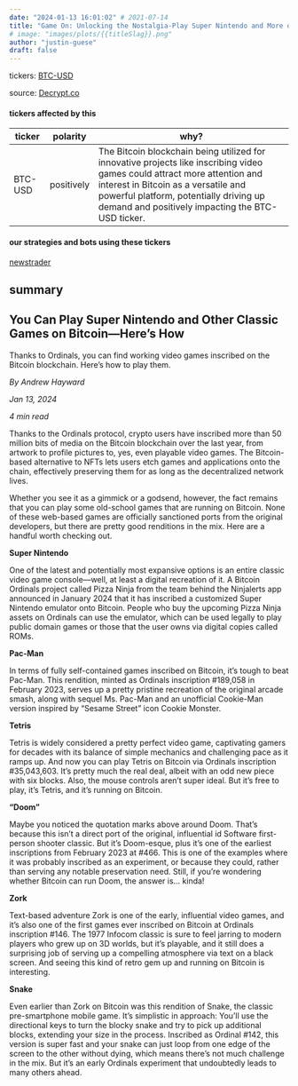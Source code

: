 ```yaml
---
date: "2024-01-13 16:01:02" # 2021-07-14
title: "Game On: Unlocking the Nostalgia-Play Super Nintendo and More on Bitcoins Blockchain!"
# image: "images/plots/{{titleSlag}}.png"
author: "justin-guese"
draft: false
---
```

tickers: <a href='https://finance.yahoo.com/quote/BTC-USD' target='_blank'>BTC-USD</a> 

source: <a href='https://decrypt.co/212729/you-can-play-super-nintendo-classic-games-bitcoin-heres-how' target='_blank'>Decrypt.co</a>

#### tickers affected by this

| ticker | polarity | why? |
|------------|------------|------------|
| BTC-USD | positively | The Bitcoin blockchain being utilized for innovative projects like inscribing video games could attract more attention and interest in Bitcoin as a versatile and powerful platform, potentially driving up demand and positively impacting the BTC-USD ticker. |



#### our strategies and bots using these tickers

[newstrader](/strategies/newstrader)

## summary

## You Can Play Super Nintendo and Other Classic Games on Bitcoin—Here’s How

Thanks to Ordinals, you can find working video games inscribed on the Bitcoin blockchain. Here’s how to play them.

*By Andrew Hayward*

*Jan 13, 2024*

*4 min read*

Thanks to the Ordinals protocol, crypto users have inscribed more than 50 million bits of media on the Bitcoin blockchain over the last year, from artwork to profile pictures to, yes, even playable video games. The Bitcoin-based alternative to NFTs lets users etch games and applications onto the chain, effectively preserving them for as long as the decentralized network lives.

Whether you see it as a gimmick or a godsend, however, the fact remains that you can play some old-school games that are running on Bitcoin. None of these web-based games are officially sanctioned ports from the original developers, but there are pretty good renditions in the mix. Here are a handful worth checking out.

**Super Nintendo**

One of the latest and potentially most expansive options is an entire classic video game console—well, at least a digital recreation of it. A Bitcoin Ordinals project called Pizza Ninja from the team behind the Ninjalerts app announced in January 2024 that it has inscribed a customized Super Nintendo emulator onto Bitcoin. People who buy the upcoming Pizza Ninja assets on Ordinals can use the emulator, which can be used legally to play public domain games or those that the user owns via digital copies called ROMs.

**Pac-Man**

In terms of fully self-contained games inscribed on Bitcoin, it’s tough to beat Pac-Man. This rendition, minted as Ordinals inscription #189,058 in February 2023, serves up a pretty pristine recreation of the original arcade smash, along with sequel Ms. Pac-Man and an unofficial Cookie-Man version inspired by “Sesame Street” icon Cookie Monster.

**Tetris**

Tetris is widely considered a pretty perfect video game, captivating gamers for decades with its balance of simple mechanics and challenging pace as it ramps up. And now you can play Tetris on Bitcoin via Ordinals inscription #35,043,603. It’s pretty much the real deal, albeit with an odd new piece with six blocks. Also, the mouse controls aren’t super ideal. But it’s free to play, it’s Tetris, and it’s running on Bitcoin.

**“Doom”**

Maybe you noticed the quotation marks above around Doom. That’s because this isn’t a direct port of the original, influential id Software first-person shooter classic. But it’s Doom-esque, plus it’s one of the earliest inscriptions from February 2023 at #466. This is one of the examples where it was probably inscribed as an experiment, or because they could, rather than serving any notable preservation need. Still, if you’re wondering whether Bitcoin can run Doom, the answer is… kinda!

**Zork**

Text-based adventure Zork is one of the early, influential video games, and it’s also one of the first games ever inscribed on Bitcoin at Ordinals inscription #146. The 1977 Infocom classic is sure to feel jarring to modern players who grew up on 3D worlds, but it’s playable, and it still does a surprising job of serving up a compelling atmosphere via text on a black screen. And seeing this kind of retro gem up and running on Bitcoin is interesting.

**Snake**

Even earlier than Zork on Bitcoin was this rendition of Snake, the classic pre-smartphone mobile game. It’s simplistic in approach: You’ll use the directional keys to turn the blocky snake and try to pick up additional blocks, extending your size in the process. Inscribed as Ordinal #142, this version is super fast and your snake can just loop from one edge of the screen to the other without dying, which means there’s not much challenge in the mix. But it’s an early Ordinals experiment that undoubtedly leads to many others ahead.